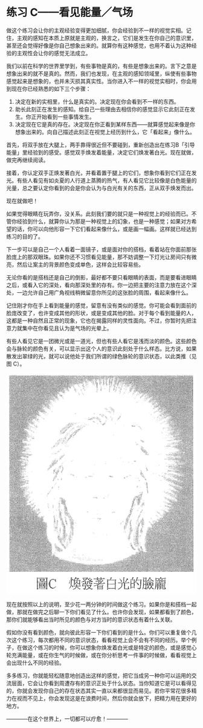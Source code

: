 # 练习 C——看见能量／气场

做这个练习会让你的主观经验变得更加细腻，你会经验到不一样的视觉实相。记住，主观的感知在本质上原就是主观的，换言之，它们是发生在你自己的意识里，甚至还会觉得好像是你自己想象出来的。就算你有这种感觉，也用不着认为这种经验的主观性会让你的感觉无法成立。

我们以前在科学的世界里学到，有些事物是真的，有些是想象出来的。言下之意是想象出来的就不是真的。然而，我们也发现，在主观的感知领域里，纵使有些事物感觉起来是想象的，也并未灭损其真实性。当你进入不一样的视觉实相时，你会用到现在你已经熟悉的如下三个步骤：

1. 决定在新的实相里，什么是真实的。决定现在你会看到不一样的东西。
2. 助长此刻正在发生的感知。给自己一些理由去相信你的感觉显示它此刻正在发生。你正开始看到一些事情发生。
3. 决定现在它是真的存在。决定现在你正看到某样东西——就算感觉起来像是你想象出来的。向自己描述此刻正在视觉上经历到什么，它「看起来」像什么。

首先，将双手放在大腿上，两手靠得很近但不要碰到，重新创造出在练习B「引导能量」里经验到的感受。感觉双手焕发着能量，决定它们焕发著白光。现在就做，做完再继续阅读。

接着，你认定双手正焕发著白光，并看着置于腿上的它们，想象你看到它们正在发光。有些人看见有如炎夏的人行道上蒸腾的热气，有人看见它比较像是白色能量的光量，总之要认定你看到的会是你会认为与白光有关的东西，正从双手焕发而出。

现在就做吧！

如果觉得眼睛在玩弄你，没关系。此刻我们要的就只是一种视觉上的经验而已。不管你经验到什么，就算你认为那是一种视觉上的幻象，也是一种感觉；如果对方希望的话，你可以向他形容一下它们看起来像什么，或是画一幅画。这样就已经达到练习的目的了。

下一步可以是自己一个人看着一面镜子，或是面对你的搭档，看着站在你面前那张脸庞上的那双眼珠。如果你还不习惯看见能量，那不妨调整一下灯光让房间只有微亮，然后让案主的背景颜色变成单色，这样会比较容易些。

无论你看的是搭档还是自己的倒影，最好都不要只看眼睛的表面，而是要看进眼睛之后，或看入它的深处，看向那深处里的存有。你一边把主要的注意力放在这个深处，一边允许自己用广角视线稍微留意你所见的这张脸的周围，看起来像什么。

记住刚才你在手上看到能量的感觉，留意有没有类似的感觉。你可能会看到面前的脸庞改变了，也许变成其他的形状，或是变成其他的脸。对于每个看到能量的人，这都是一种自然且正常的现象，它也在揭露同样的灵性面向。不过，你暂时先把注意力就集中在你看见且认为是气场的光晕上。

有些人看见它是一团微光或是一道光，但也有些人看它是浅而淡的颜色。这些颜色会与脉轮的颜色有关，可以显示出这个人的意识此刻处于什么样态。比方说，如果散发出翠绿的光，就可以说他处于我们所谓的绿色脉轮的意识状态，以此类推（见图 C）。

![img](C.png)

现在就按照以上的说明，至少花一两分钟的时间做这个练习。如果你是和搭档一起做，那就在做完之后聊一下你们看见了什么。也许你会发现，如果都看到了颜色，那你们就能够看出当时所见的颜色与对方当时的意识状态有着什么关联。

假如你没有看到颜色，就向彼此形容一下你们看到的是什么。你们可以重复做个几次这个练习，每次都用不同的意识状态，看看视觉上会不会有不同的经历。举个例子，在做这个练习的时候，你可以想象你焕发着白光或是特定的颜色，或是感觉心轮充满能量，或在你生气的时候做，或在你分析思考一件事的时候做，看看视觉上会出现什么不同的经验。

多多练习，你就能轻松随意地创造出这样的感觉，把它当成另一种你可以运用的交流层面，它会让你看到周遭存有的意识正处于什么状态。当你知道它是可以看得见的，你就会发现你自己的存在状态其实一直以来都很显而易见。若你平常花很多精力在视而不见上，你会发现这是在浪费时间，然后你就会放下，把精力用在更好的地方。

————在这个世界上，一切都可以疗愈！————
